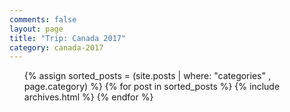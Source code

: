 ```yaml
---
comments: false
layout: page
title: "Trip: Canada 2017"
category: canada-2017
--- 
```


<ul id='archive'>{% assign sorted_posts = (site.posts | where: "categories" , page.category) %}
{% for post in sorted_posts %}
    {% include archives.html %}
{% endfor %}
</ul>
